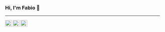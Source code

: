 ### Hi, I'm Fabio 👋

---

<a href="https://linkedin.com/in/fabionery"><img align="left" alt="Fabio's LinkedIn" width="22px" src="https://cdn.jsdelivr.net/npm/simple-icons@v3/icons/linkedin.svg"></a>
<a href="https://orcid.org/0000-0002-4220-0997"><img align="left" alt="Fabio's ORCID" width="22px" src="https://cdn.jsdelivr.net/npm/simple-icons@v3/icons/orcid.svg"></a>
<a href="https://github.com/fnery"><img align="left" alt="Fabio's GitHub" width="22px" src="https://cdn.jsdelivr.net/npm/simple-icons@v3/icons/github.svg"></a>

<!--
**fnery/fnery** is a ✨ _special_ ✨ repository because its `README.md` (this file) appears on your GitHub profile.

Here are some ideas to get you started:

- 🔭 I’m currently working on ...
- 🌱 I’m currently learning ...
- 👯 I’m looking to collaborate on ...
- 🤔 I’m looking for help with ...
- 💬 Ask me about ...
- 📫 How to reach me: ...
- 😄 Pronouns: ...
- ⚡ Fun fact: ...
-->
